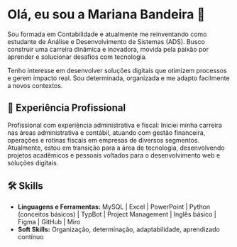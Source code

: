 # Olá, eu sou a Mariana Bandeira 👋

Sou formada em Contabilidade e atualmente me reinventando como estudante de Análise e Desenvolvimento de Sistemas (ADS). Busco construir uma carreira dinâmica e inovadora, movida pela paixão por aprender e solucionar desafios com tecnologia.

Tenho interesse em desenvolver soluções digitais que otimizem processos e gerem impacto real. Sou determinada, organizada e me adapto facilmente a novos contextos.

## 💼 Experiência Profissional  

Profissional com experiência administrativa e fiscal: Iniciei minha carreira nas áreas administrativa e contábil, atuando com gestão financeira, operações e rotinas fiscais em empresas de diversos segmentos. Atualmente, estou em transição para a área de tecnologia, desenvolvendo projetos acadêmicos e pessoais voltados para o desenvolvimento web e soluções digitais.

## 🛠 Skills  
- **Linguagens e Ferramentas:** MySQL | Excel | PowerPoint | Python (conceitos básicos) | TypBot | Project Management | Inglês básico | Figma | GitHub | Miro  
- **Soft Skills:** Organização, determinação, adaptabilidade, aprendizado contínuo

